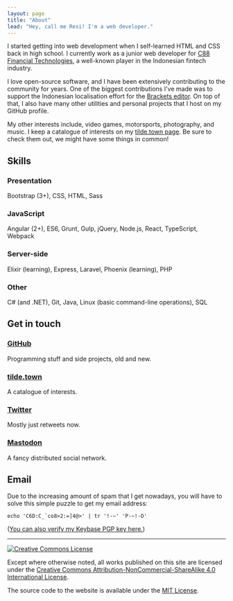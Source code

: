 ```yaml
---
layout: page
title: "About"
lead: "Hey, call me Resi! I'm a web developer."
---
```


I started getting into web development when I self-learned HTML and CSS back in high school. I currently work as a junior web developer for [C88 Financial Technologies](https://www.c88fin.com/), a well-known player in the Indonesian fintech industry.

I love open-source software, and I have been extensively contributing to the community for years. One of the biggest contributions I've made was to support the Indonesian localisation effort for the [Brackets editor](http://brackets.io/). On top of that, I also have many other utilities and personal projects that I host on my GitHub profile.

My other interests include, video games, motorsports, photography, and music. I keep a catalogue of interests on my [tilde.town page](https://tilde.town/~resir014/). Be sure to check them out, we might have some things in common!

## Skills

### Presentation
Bootstrap (3+), CSS, HTML, Sass

### JavaScript
Angular (2+), ES6, Grunt, Gulp, jQuery, Node.js, React, TypeScript, Webpack

### Server-side
Elixir (learning), Express, Laravel, Phoenix (learning), PHP

### Other
C# (and .NET), Git, Java, Linux (basic command-line operations), SQL

## Get in touch

### [GitHub](https://github.com/resir014)
Programming stuff and side projects, old and new.

### [tilde.town](https://tilde.town/~resir014/)
A catalogue of interests.

### [Twitter](https://twitter.com/resir014)
Mostly just retweets now.

### [Mastodon](/mastodon)
A fancy distributed social network.

## Email

Due to the increasing amount of spam that I get nowadays, you will have to solve this simple puzzle to get my email address:

```
echo 'C6D:C_`co8>2:=]4@>' | tr '!-~' 'P-~!-O'
```

([You can also verify my Keybase PGP key here.](https://keybase.io/resir014))

---

<a rel="license" href="http://creativecommons.org/licenses/by-nc-sa/4.0/">
  <img alt="Creative Commons License" style="border-radius:0" src="https://i.creativecommons.org/l/by-nc-sa/4.0/88x31.png" />
</a>

<p>Except where otherwise noted, all works published on this site are licensed under the <a rel="license" href="http://creativecommons.org/licenses/by-nc-sa/4.0/">Creative Commons Attribution-NonCommercial-ShareAlike 4.0 International License</a>.</p>

The source code to the website is available under the [MIT License](https://github.com/resir014/resir014.xyz/blob/master/LICENSE).

